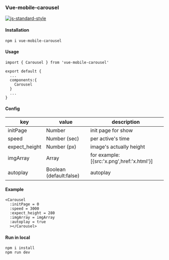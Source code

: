 ### Vue-mobile-carousel

[![js-standard-style](https://img.shields.io/badge/code%20style-standard-brightgreen.svg)](http://standardjs.com)

#### Installation
    npm i vue-mobile-carousel

#### Usage
    import { Carousel } from 'vue-mobile-carousel'

    export default {
      ...
      components:{
        Carousel
      }
      ...
    }
#### Config
| key               | value                     |   description   |
| --------          | ---------                 | -----------     |
| initPage          | Number                    | init page for show     |
| speed             | Number (sec)              | per active's time     |
| expect_height     | Number (px)               |  image's actually height     |
| imgArray          | Array                     | for example:[{src:'x.png',href:'x.html'}]    |
| autoplay          | Boolean (default:false)   | autoplay    |

#### Example
    <Carousel
      :initPage = 0
      :speed = 3000
      :expect_height = 280
      :imgArray = imgArray
      :autoplay = true
      ></Carousel>
#### Run in local
    npm i install
    npm run dev
